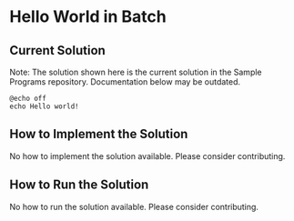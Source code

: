 # Hello World in Batch

## Current Solution

Note: The solution shown here is the current solution in the Sample Programs repository. Documentation below may be outdated.

```Batch
@echo off
echo Hello world!

```

## How to Implement the Solution

No how to implement the solution available. Please consider contributing.

## How to Run the Solution

No how to run the solution available. Please consider contributing.